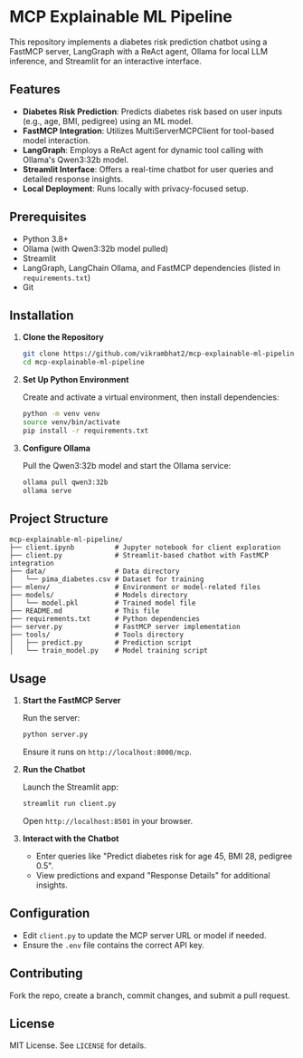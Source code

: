 # MCP Explainable ML Pipeline

This repository implements a diabetes risk prediction chatbot using a FastMCP server, LangGraph with a ReAct agent, Ollama for local LLM inference, and Streamlit for an interactive interface.

## Features

- **Diabetes Risk Prediction**: Predicts diabetes risk based on user inputs (e.g., age, BMI, pedigree) using an ML model.
- **FastMCP Integration**: Utilizes MultiServerMCPClient for tool-based model interaction.
- **LangGraph**: Employs a ReAct agent for dynamic tool calling with Ollama's Qwen3:32b model.
- **Streamlit Interface**: Offers a real-time chatbot for user queries and detailed response insights.
- **Local Deployment**: Runs locally with privacy-focused setup.

## Prerequisites

- Python 3.8+
- Ollama (with Qwen3:32b model pulled)
- Streamlit
- LangGraph, LangChain Ollama, and FastMCP dependencies (listed in `requirements.txt`)
- Git

## Installation

1. **Clone the Repository**

   ```bash
   git clone https://github.com/vikrambhat2/mcp-explainable-ml-pipeline.git
   cd mcp-explainable-ml-pipeline
   ```

2. **Set Up Python Environment**

   Create and activate a virtual environment, then install dependencies:

   ```bash
   python -m venv venv
   source venv/bin/activate  
   pip install -r requirements.txt
   ```

3. **Configure Ollama**

   Pull the Qwen3:32b model and start the Ollama service:

   ```bash
   ollama pull qwen3:32b
   ollama serve
   ```


## Project Structure

```plaintext
mcp-explainable-ml-pipeline/
├── client.ipynb          # Jupyter notebook for client exploration
├── client.py             # Streamlit-based chatbot with FastMCP integration
├── data/                 # Data directory
│   └── pima_diabetes.csv # Dataset for training
├── mlenv/                # Environment or model-related files
├── models/               # Models directory
│   └── model.pkl         # Trained model file
├── README.md             # This file
├── requirements.txt      # Python dependencies
├── server.py             # FastMCP server implementation
├── tools/                # Tools directory
│   ├── predict.py        # Prediction script
│   └── train_model.py    # Model training script
```

## Usage

1. **Start the FastMCP Server**

   Run the server:

   ```bash
   python server.py
   ```

   Ensure it runs on `http://localhost:8000/mcp`.

2. **Run the Chatbot**

   Launch the Streamlit app:

   ```bash
   streamlit run client.py
   ```

   Open `http://localhost:8501` in your browser.

3. **Interact with the Chatbot**

   - Enter queries like "Predict diabetes risk for age 45, BMI 28, pedigree 0.5".
   - View predictions and expand "Response Details" for additional insights.

## Configuration

- Edit `client.py` to update the MCP server URL or model if needed.
- Ensure the `.env` file contains the correct API key.

## Contributing

Fork the repo, create a branch, commit changes, and submit a pull request.

## License

MIT License. See `LICENSE` for details.
